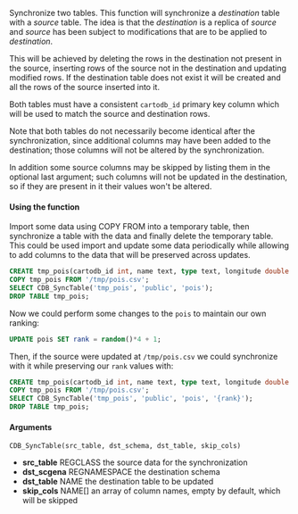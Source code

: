 Synchronize two tables. This function will synchronize a *destination* table with a *source* table.
The idea is that the *destination* is a replica of *source* and *source* has been subject to
modifications that are to be applied to *destination*.

This will be achieved by deleting the rows in the destination not present
in the source, inserting rows of the source not in the destination and updating modified rows.
If the destination table does not exist it will be created and all the rows of the source inserted into it.

Both tables must have a consistent `cartodb_id` primary key column which will be used to match
the source and destination rows.

Note that both tables do not necessarily become identical after the synchronization, since additional columns
may have been added to the destination; those columns will not be altered by the synchronization.

In addition some source columns may be skipped by listing them in the optional last argument; such columns
will not be updated in the destination, so if they are present in it their values won't be altered.


#### Using the function

Import some data using COPY FROM into a temporary table, then synchronize a table with the data and
finally delete the temporary table. This could be used import and update some data periodically while
allowing to add columns to the data that will be preserved across updates.

```sql
CREATE tmp_pois(cartodb_id int, name text, type text, longitude double precision, latitude double precision, rank int);
COPY tmp_pois FROM '/tmp/pois.csv';
SELECT CDB_SyncTable('tmp_pois', 'public', 'pois');
DROP TABLE tmp_pois;
```

Now we could perform some changes to the `pois` to maintain our own ranking:

```sql
UPDATE pois SET rank = random()*4 + 1;
```

Then, if the source were updated at `/tmp/pois.csv` we could synchronize with it while preserving our `rank` values with:

```sql
CREATE tmp_pois(cartodb_id int, name text, type text, longitude double precision, latitude double precision, rank int);
COPY tmp_pois FROM '/tmp/pois.csv';
SELECT CDB_SyncTable('tmp_pois', 'public', 'pois', '{rank}');
DROP TABLE tmp_pois;
```

#### Arguments

```
CDB_SyncTable(src_table, dst_schema, dst_table, skip_cols)
```

* **src_table** REGCLASS the source data for the synchronization
* **dst_scgena** REGNAMESPACE the destination schema
* **dst_table** NAME the destination table to be updated
* **skip_cols** NAME[] an array of column names, empty by default, which will be skipped
